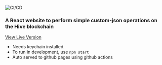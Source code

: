 ![CI/CD](https://img.shields.io/github/workflow/status/rahul-thapa/hive-custom-json/Auto%20Serve%20for%20react)

### A React website to perform simple custom-json operations on the Hive blockchain

[View Live Version](https://rahul-thapa.github.io/hive-custom-json)

- Needs keychain installed.
- To run in development, use `npm start`
- Auto served to github pages using github actions
